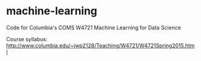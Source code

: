 # machine-learning
Code for Columbia's COMS W4721 Machine Learning for Data Science

Course syllabus:
http://www.columbia.edu/~jwp2128/Teaching/W4721/W4721Spring2015.html